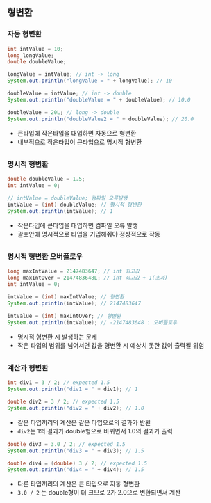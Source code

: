 ## 형변환
### 자동 형변환
```java
int intValue = 10;
long longValue;
double doubleValue;

longValue = intValue; // int -> long
System.out.println("longValue = " + longValue); // 10

doubleValue = intValue; // int -> double
System.out.println("doubleValue = " + doubleValue); // 10.0

doubleValue = 20L; // long -> double
System.out.println("doubleValue2 = " + doubleValue); // 20.0
```
- 큰타입에 작은타입을 대입하면 자동으로 형변환
- 내부적으로 작은타입이 큰타입으로 명시적 형변환

##
### 명시적 형변환
```java
double doubleValue = 1.5;
int intValue = 0;

// intValue = doubleValue; 컴파일 오류발생
intValue = (int) doubleValue; // 명시적 형변환
System.out.println(intValue); // 1
```
- 작은타입에 큰타입을 대입하면 컴파일 오류 발생
- 괄호안에 명시적으로 타입을 기입해줘야 정상적으로 작동

##
### 명시적 형변환 오버플로우
```java
long maxIntValue = 2147483647; // int 최고값
long maxIntOver = 2147483648L; // int 최고값 + 1(초과)
int intValue = 0;

intValue = (int) maxIntValue; // 형변환
System.out.println(intValue); // 2147483647

intValue = (int) maxIntOver; // 형변환
System.out.println(intValue); // -2147483648 : 오버플로우
```
- 명시적 형변환 시 발생하는 문제
- 작은 타입의 범위를 넘어서면 값을 형변환 시 예상치 못한 값이 출력될 위험

##
### 계산과 형변환
```java
int div1 = 3 / 2; // expected 1.5
System.out.println("div1 = " + div1); // 1

double div2 = 3 / 2; // expected 1.5
System.out.println("div2 = " + div2); // 1.0
```
- 같은 타입끼리의 계산은 같은 타입으로의 결과가 반환
- `div2`는 1의 결과가 double형으로 바뀌면서 1.0의 결과가 출력
  
```java
double div3 = 3.0 / 2; // expected 1.5
System.out.println("div3 = " + div3); // 1.5

double div4 = (double) 3 / 2; // expected 1.5
System.out.println("div4 = " + div4); // 1.5
```
- 다른 타입끼리의 계산은 큰 타입으로 자동 형변환
- `3.0 / 2` 는 double형이 더 크므로 2가 2.0으로 변환되면서 계산